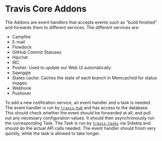 # Travis Core Addons

The Addons are event handlers that accepts events such as "build finished" and forwards them to different services. The different services are:

- Campfire
- E-mail
- Flowdock
- GitHub Commit Statuses
- Hipchat
- IRC
- Pusher: Used to update our Web UI automatically.
- Sqwiggle
- States cache: Caches the state of each branch in Memcached for status images.
- Webhook
- Pushover

To add a new notification service, an event handler and a task is needed. The event handler is run by [`travis-hub`](https://github.com/travis-ci/travis-hub) and has access to the database. This should check whether the event should be forwarded at all, and pull out any necessary configuration values. It should then asynchronously run the corresponding Task. The Task is run by [`travis-tasks`](https://github.com/travis-ci/travis-tasks) via Sidekiq and should do the actual API calls needed. The event handler should finish very quickly, while the task is allowed to take longer. 
